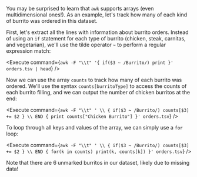 <script>
import Execute from "$components/Execute.svelte";
</script>

You may be surprised to learn that `awk` supports arrays (even multidimensional ones!). As an example, let's track how many of each kind of burrito was ordered in this dataset.

First, let's extract all the lines with information about burrito orders. Instead of using an `if` statement for each type of burrito (chicken, steak, carnitas, and vegetarian), we'll use the tilde operator `~` to perform a regular expression match:

<Execute command={`awk -F "\\t" '{ if($3 ~ /Burrito/) print }' orders.tsv | head`} />

Now we can use the array `counts` to track how many of each burrito was ordered. We'll use the syntax `counts[burritoType]` to access the counts of each burrito filling, and we can output the number of chicken burritos at the end:

<Execute command={`awk -F "\\t" ' \\ { if($3 ~ /Burrito/) counts[$3] += $2 } \\ END { print counts["Chicken Burrito"] }' orders.tsv`} />

To loop through all keys and values of the array, we can simply use a `for` loop:

<Execute command={`awk -F "\\t" ' \\ { if($3 ~ /Burrito/) counts[$3] += $2 } \\ END { for(k in counts) print(k, counts[k]) }' orders.tsv`} />

Note that there are 6 unmarked burritos in our dataset, likely due to missing data!
